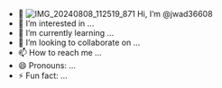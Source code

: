 - 👋 ![IMG_20240808_112519_871](https://github.com/user-attachments/assets/d53f2d2b-dadd-4dc9-a6ad-afa7fdea88aa)
Hi, I’m @jwad36608
- 👀 I’m interested in ...
- 🌱 I’m currently learning ...
- 💞️ I’m looking to collaborate on ...
- 📫 How to reach me ...
- 😄 Pronouns: ...
- ⚡ Fun fact: ...

<!---
jwad36608/jwad36608 is a ✨ special ✨ repository because its `README.md` (this file) appears on your GitHub profile.
You can click the Preview link to take a look at your changes.
--->
